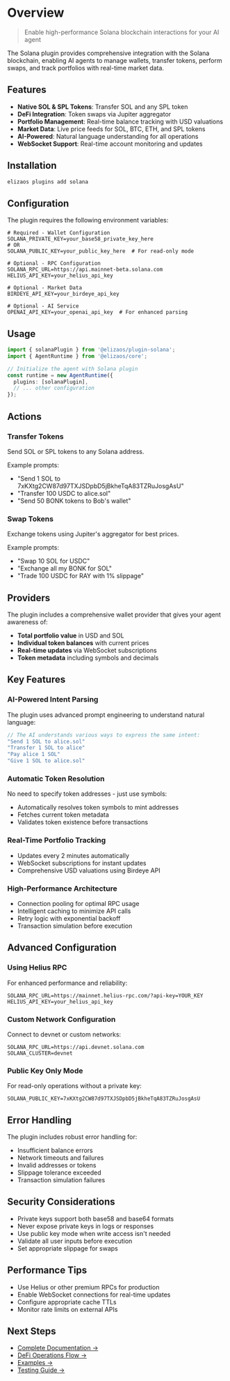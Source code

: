 # Overview

> Enable high-performance Solana blockchain interactions for your AI agent

The Solana plugin provides comprehensive integration with the Solana blockchain, enabling AI agents to manage wallets, transfer tokens, perform swaps, and track portfolios with real-time market data.

## Features

* **Native SOL & SPL Tokens**: Transfer SOL and any SPL token
* **DeFi Integration**: Token swaps via Jupiter aggregator
* **Portfolio Management**: Real-time balance tracking with USD valuations
* **Market Data**: Live price feeds for SOL, BTC, ETH, and SPL tokens
* **AI-Powered**: Natural language understanding for all operations
* **WebSocket Support**: Real-time account monitoring and updates

## Installation

```bash
elizaos plugins add solana
```

## Configuration

The plugin requires the following environment variables:

```env
# Required - Wallet Configuration
SOLANA_PRIVATE_KEY=your_base58_private_key_here
# OR
SOLANA_PUBLIC_KEY=your_public_key_here  # For read-only mode

# Optional - RPC Configuration
SOLANA_RPC_URL=https://api.mainnet-beta.solana.com
HELIUS_API_KEY=your_helius_api_key

# Optional - Market Data
BIRDEYE_API_KEY=your_birdeye_api_key

# Optional - AI Service
OPENAI_API_KEY=your_openai_api_key  # For enhanced parsing
```

## Usage

```typescript
import { solanaPlugin } from '@elizaos/plugin-solana';
import { AgentRuntime } from '@elizaos/core';

// Initialize the agent with Solana plugin
const runtime = new AgentRuntime({
  plugins: [solanaPlugin],
  // ... other configuration
});
```

## Actions

### Transfer Tokens

Send SOL or SPL tokens to any Solana address.

Example prompts:

* "Send 1 SOL to 7xKXtg2CW87d97TXJSDpbD5jBkheTqA83TZRuJosgAsU"
* "Transfer 100 USDC to alice.sol"
* "Send 50 BONK tokens to Bob's wallet"

### Swap Tokens

Exchange tokens using Jupiter's aggregator for best prices.

Example prompts:

* "Swap 10 SOL for USDC"
* "Exchange all my BONK for SOL"
* "Trade 100 USDC for RAY with 1% slippage"

## Providers

The plugin includes a comprehensive wallet provider that gives your agent awareness of:

* **Total portfolio value** in USD and SOL
* **Individual token balances** with current prices
* **Real-time updates** via WebSocket subscriptions
* **Token metadata** including symbols and decimals

## Key Features

### AI-Powered Intent Parsing

The plugin uses advanced prompt engineering to understand natural language:

```typescript
// The AI understands various ways to express the same intent:
"Send 1 SOL to alice.sol"
"Transfer 1 SOL to alice"
"Pay alice 1 SOL"
"Give 1 SOL to alice.sol"
```

### Automatic Token Resolution

No need to specify token addresses - just use symbols:

* Automatically resolves token symbols to mint addresses
* Fetches current token metadata
* Validates token existence before transactions

### Real-Time Portfolio Tracking

* Updates every 2 minutes automatically
* WebSocket subscriptions for instant updates
* Comprehensive USD valuations using Birdeye API

### High-Performance Architecture

* Connection pooling for optimal RPC usage
* Intelligent caching to minimize API calls
* Retry logic with exponential backoff
* Transaction simulation before execution

## Advanced Configuration

### Using Helius RPC

For enhanced performance and reliability:

```env
SOLANA_RPC_URL=https://mainnet.helius-rpc.com/?api-key=YOUR_KEY
HELIUS_API_KEY=your_helius_api_key
```

### Custom Network Configuration

Connect to devnet or custom networks:

```env
SOLANA_RPC_URL=https://api.devnet.solana.com
SOLANA_CLUSTER=devnet
```

### Public Key Only Mode

For read-only operations without a private key:

```env
SOLANA_PUBLIC_KEY=7xKXtg2CW87d97TXJSDpbD5jBkheTqA83TZRuJosgAsU
```

## Error Handling

The plugin includes robust error handling for:

* Insufficient balance errors
* Network timeouts and failures
* Invalid addresses or tokens
* Slippage tolerance exceeded
* Transaction simulation failures

## Security Considerations

* Private keys support both base58 and base64 formats
* Never expose private keys in logs or responses
* Use public key mode when write access isn't needed
* Validate all user inputs before execution
* Set appropriate slippage for swaps

## Performance Tips

* Use Helius or other premium RPCs for production
* Enable WebSocket connections for real-time updates
* Configure appropriate cache TTLs
* Monitor rate limits on external APIs

## Next Steps

* [Complete Documentation →](./solana/complete-documentation.mdx)
* [DeFi Operations Flow →](./solana/defi-operations-flow)
* [Examples →](./solana/examples)
* [Testing Guide →](./solana/testing-guide)
